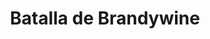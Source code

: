 ﻿---
title: "Batalla de Brandywine"
permalink: periodes_869.html
layout: periode
dataInici: 1777-09-11
sidebar: periodes
pares:
  - id: 509
    title: "Guerra de Independencia de los Estados Unidos"
    dataInici: "(1775-04-19)"
    dataFi: "(1783-09-03)"

fills:
jocsPrincipals:
  - title: "Brandywine"
    bggId: 3412
    dataInici: 
    dataFi: 

jocsEscenaris:
jocsEpoca:
  - title: "Postcard from the Revolution"
    bggId: 18023
    escenari: "Brandywine"
    dataInici: 
    dataFi: 

  - title: "Brandywine & Germantown"
    bggId: 11166
    escenari: "Brandywine"
    dataInici: 
    dataFi: 

  - title: "Rebels & Redcoats: Volume I"
    bggId: 6885
    escenari: "Brandywine"
    dataInici: 
    dataFi: 

jocsEpocaEscenaris:
---
